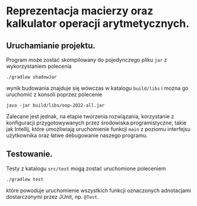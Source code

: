 # Reprezentacja macierzy oraz kalkulator operacji arytmetycznych.

## Uruchamianie projektu.

Program może zostać skompilowany do pojedynczego pliku `jar` z wykorzystaniem polecenia
```shell
./gradlew shadowJar
```
wynik budowania znajduje się wówczas w katalogu `build/libs` i można go uruchomić z konsoli poprzez polecenie
```shell
java -jar build/libs/oop-2022-all.jar
```
Zalecane jest jednak, na etapie tworzenia rozwiązania, korzystanie z konfiguracji przygotowywanych
przez środowiska programistyczne, takie jak Intellij, które umożliwiają
uruchomienie funkcji `main` z poziomu interfejsu użytkownika oraz łatwe debugowanie
naszego programu.

## Testowanie.

Testy z katalogu `src/test` mogą zostać uruchomione poleceniem
```shell
./gradlew test
```
które powoduje uruchomienie wszystkich funkcji oznaczonych adnotacjami dostarczonymi
przez JUnit, np. `@Test`.
